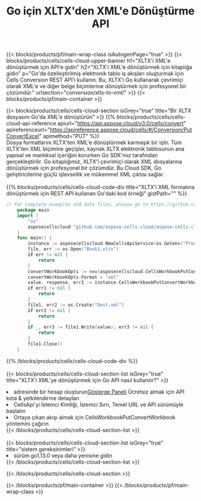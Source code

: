 ﻿---
title:  Go için XLTX'den XML'e Dönüştürme API
description:  XLTX biçim dosyasını XML biçim dosyasına dönüştürmek için Aspose.Cells Cloud SDK for Go'yu kullanma.
url: /tr/go/conversion/xltx-to-xml/
---
{{< blocks/products/pf/main-wrap-class isAutogenPage="true" >}}
{{< blocks/products/cells/cells-cloud-upper-banner h1="XLTX\'i XML\'e dönüştürmek için API\'e gidin" h2="XLTX\'i XML\'e dönüştürmek için kitaplığa gidin" p="Go\'da özelleştirilmiş elektronik tablo iş akışları oluşturmak için Cells Conversion REST API\'i kullanın. Bu, XLTX\'i Go kullanarak çevrimiçi olarak XML\'e ve diğer belge biçimlerine dönüştürmek için profesyonel bir çözümdür." urlsection="conversion/xltx-to-xml/" >}}
{{< blocks/products/pf/main-container >}}

{{< blocks/products/cells/cells-cloud-section isGrey="true" title="Bir XLTX dosyasını Go\'da XML\'e dönüştürün" >}}
{{% blocks/products/cells/cells-cloud-api-reference apiurl="https://api.aspose.cloud/v3.0/cells/convert" apireferenceurl="https://apireference.aspose.cloud/cells/#/Conversion/PutConvertExcel" apimethod="PUT" %}}
<br/>
Dosya formatlarını XLTX'ten XML'e dönüştürmek karmaşık bir iştir. Tüm XLTX'ten XML biçimine geçişler, kaynak XLTX elektronik tablosunun ana yapısal ve mantıksal içeriğini korurken Go SDK'mız tarafından gerçekleştirilir. Go kitaplığımız, XLTX'i çevrimiçi olarak XML dosyalarına dönüştürmek için profesyonel bir çözümdür. Bu Cloud SDK, Go geliştiricilerine güçlü işlevsellik ve mükemmel XML çıktısı sağlar.
<br/>
<br/>
{{% blocks/products/cells/cells-cloud-code-div title="XLTX\'i XML formatına dönüştürmek için REST API kullanan Go\'daki kod örneği" gistPath="" %}}
 
```go
// For complete examples and data files, please go to https://github.com/aspose-cells-cloud/aspose-cells-cloud-go/
    package main
    import (
	    "os"
	    asposecellscloud "github.com/aspose-cells-cloud/aspose-cells-cloud-go/v22"
    )
    func main() {
	    instance := asposecellscloud.NewCellsApiService(os.Getenv("ProductClientId"), os.Getenv("ProductClientSecret"))
	    file, err := os.Open("Book1.xltx")
	    if err != nil {
		    return
	    }
	    convertWorkbookOpts := new(asposecellscloud.CellsWorkbookPutConvertWorkbookOpts)
	    convertWorkbookOpts.Format = "xml"
	    value, response, err1 := instance.CellsWorkbookPutConvertWorkbook(file, convertWorkbookOpts)
	    if err1 != nil {
		    return
	    }
	    file1, err2 := os.Create("Dest.xml")
	    if err2 != nil {
		    return
	    }
	    if _, err3 := file1.Write(value); err3 != nil {
		    return
	    }
	    file1.Close()
    }
```
 
{{% /blocks/products/cells/cells-cloud-code-div %}}
<br/>
<br/>
{{< blocks/products/cells/cells-cloud-section-list isGrey="true" title="XLTX\'i XML\'ye dönüştürmek için Go API nasıl kullanılır?" >}}
<li> adresinde bir hesap oluşturun<a href="https://dashboard.aspose.cloud/">Gösterge Paneli</a> Ücretsiz almak için API kota & yetkilendirme detayları</li>
<li>CellsApi'yi İstemci Kimliği, İstemci Sırrı, Temel URL ve API sürümüyle başlatın</li>
<li>Ortaya çıkan akışı almak için CellsWorkbookPutConvertWorkbook yöntemini çağırın</li>
{{< /blocks/products/cells/cells-cloud-section-list >}}
<br/>
<br/>
{{< blocks/products/cells/cells-cloud-section-list isGrey="true" title="sistem gereksinimleri" >}}
<li>sürüm go1.13.0 veya daha yenisine gidin</li>
{{< /blocks/products/cells/cells-cloud-section-list >}}

{{< /blocks/products/cells/cells-cloud-section >}}

{{< /blocks/products/pf/main-container >}}
{{< /blocks/products/pf/main-wrap-class >}}
